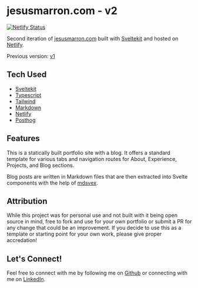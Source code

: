 # jesusmarron.com - v2

[![Netlify Status](https://api.netlify.com/api/v1/badges/b1f6a822-bd67-42dc-aa92-b7eb6ccb532a/deploy-status)](https://app.netlify.com/sites/jesusmarron/deploys)

Second iteration of [jesusmarron.com](https://www.jesusmarron.com) built with [Sveltekit](https://www.svelte.dev) and hosted on [Netlify](https://www.netlify.com).

Previous version:
[v1](https://v1.jesusmarron.com)

## Tech Used

- [Sveltekit](https://www.svelte.dev)
- [Typescript](https://www.typescriptlang.org/)
- [Tailwind](https://tailwindcss.com/)
- [Markdown](https://www.markdownguide.org/)
- [Netlify](https://www.netlify.com)
- [Posthog](https://posthog.com/)

## Features

This is a statically built portfolio site with a blog. It offers a standard template for various tabs and navigation routes for About, Experience, Projects, and Blog sections.

Blog posts are written in Markdown files that are then extracted into Svelte components with the help of [mdsvex](https://mdsvex.pngwn.io/).

## Attribution

While this project was for personal use and not built with it being open source in mind, free to fork and use for your own portfolio or submit a PR for any change that could be an improvement. If you decide to use this as a template or starting point for your own work, please give proper accredation!

## Let's Connect!

Feel free to connect with me by following me on [Github](https://www.github.com/jmarron7) or connecting with me on [LinkedIn](https://www.linkedin.com/in/jesusmarron).
